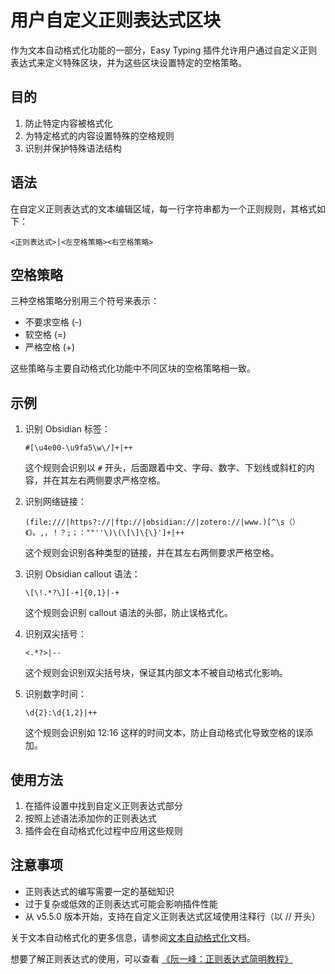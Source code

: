 # 用户自定义正则表达式区块

作为文本自动格式化功能的一部分，Easy Typing 插件允许用户通过自定义正则表达式来定义特殊区块，并为这些区块设置特定的空格策略。

## 目的

1. 防止特定内容被格式化
2. 为特定格式的内容设置特殊的空格规则
3. 识别并保护特殊语法结构

## 语法

在自定义正则表达式的文本编辑区域，每一行字符串都为一个正则规则，其格式如下：

```
<正则表达式>|<左空格策略><右空格策略>
```

## 空格策略

三种空格策略分别用三个符号来表示：
- 不要求空格 (-)
- 软空格 (=)
- 严格空格 (+)

这些策略与主要自动格式化功能中不同区块的空格策略相一致。

## 示例

1. 识别 Obsidian 标签：
   ```
   #[\u4e00-\u9fa5\w\/]+|++
   ```
   这个规则会识别以 `#` 开头，后面跟着中文、字母、数字、下划线或斜杠的内容，并在其左右两侧要求严格空格。

2. 识别网络链接：
   ```
   (file:///|https?://|ftp://|obsidian://|zotero://|www.)[^\s（）《》。,，！？;；：""''\)\(\[\]\{\}']+|++
   ```
   这个规则会识别各种类型的链接，并在其左右两侧要求严格空格。

3. 识别 Obsidian callout 语法：
   ```
   \[\!.*?\][-+]{0,1}|-+
   ```
   这个规则会识别 callout 语法的头部，防止误格式化。

4. 识别双尖括号：
   ```
   <.*?>|--
   ```
   这个规则会识别双尖括号块，保证其内部文本不被自动格式化影响。

5. 识别数字时间：
   ```
   \d{2}:\d{1,2}|++
   ```
   这个规则会识别如 12:16 这样的时间文本，防止自动格式化导致空格的误添加。

## 使用方法

1. 在插件设置中找到自定义正则表达式部分
2. 按照上述语法添加你的正则表达式
3. 插件会在自动格式化过程中应用这些规则

## 注意事项

- 正则表达式的编写需要一定的基础知识
- 过于复杂或低效的正则表达式可能会影响插件性能
- 从 v5.5.0 版本开始，支持在自定义正则表达式区域使用注释行（以 // 开头）

关于文本自动格式化的更多信息，请参阅[文本自动格式化](./AutoFormatting_ZH.md)文档。

想要了解正则表达式的使用，可以查看 [《阮一峰：正则表达式简明教程》](https://javascript.ruanyifeng.com/stdlib/regexp.html#)
